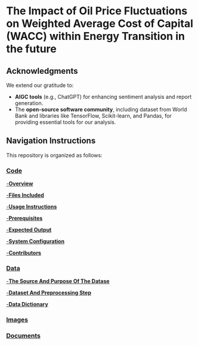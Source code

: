 # The Impact of Oil Price Fluctuations on Weighted Average Cost of Capital (WACC) within Energy Transition in the future




## Acknowledgments
We extend our gratitude to:

- **AIGC tools** (e.g., ChatGPT) for enhancing sentiment analysis and report generation.
- The **open-source software community**, including dataset from World Bank and libraries like TensorFlow, Scikit-learn, and Pandas, for providing essential tools for our analysis.

  

## Navigation Instructions

This repository is organized as follows:

### [Code](https://github.com/GreenComp-ERC/Shilin_ImpactOfFossilFeulPrice/tree/main/code)

[-**Overview**](https://github.com/GreenComp-ERC/Shilin_ImpactOfFossilFeulPrice/tree/main/code#overview)

[-**Files Included**](https://github.com/GreenComp-ERC/Shilin_ImpactOfFossilFeulPrice/tree/main/code#files-included)

[-**Usage Instructions**](https://github.com/GreenComp-ERC/Shilin_ImpactOfFossilFeulPrice/tree/main/code#usage-instructions)

[-**Prerequisites**](https://github.com/GreenComp-ERC/Shilin_ImpactOfFossilFeulPrice/tree/main/code#prerequisites)

[-**Expected Output**](https://github.com/GreenComp-ERC/Shilin_ImpactOfFossilFeulPrice/tree/main/code#expected-output)

[-**System Configuration**](https://github.com/GreenComp-ERC/Shilin_ImpactOfFossilFeulPrice/blob/main/code/System%20Configuration%20Report.ipynb)

[-**Contributors**](https://github.com/GreenComp-ERC/Shilin_ImpactOfFossilFeulPrice/tree/main/code#contributors)

### [Data](https://github.com/GreenComp-ERC/Shilin_ImpactOfFossilFeulPrice/tree/main/data)

[-**The Source And Purpose Of The Datase**](https://github.com/GreenComp-ERC/Shilin_ImpactOfFossilFeulPrice/tree/main/data#the-source-and-purpose-of-the-datase)

[-**Dataset And Preprocessing Step**](https://github.com/GreenComp-ERC/Shilin_ImpactOfFossilFeulPrice/tree/main/data#dataset-and-preprocessing-step)

[-**Data Dictionary**](https://github.com/GreenComp-ERC/Shilin_ImpactOfFossilFeulPrice/tree/main/data#data-dictionary)

### [Images](https://github.com/GreenComp-ERC/Shilin_ImpactOfFossilFeulPrice/tree/main/Image)

### [Documents](https://github.com/GreenComp-ERC/Shilin_ImpactOfFossilFeulPrice/tree/main/Doc)
